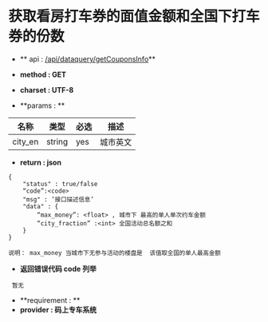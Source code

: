 
# 获取看房打车券的面值金额和全国下打车券的份数

* ** api : [/api/dataquery/getCouponsInfo](/api/dataquery/getCouponsInfo)** 

* **method : GET**

* **charset : UTF-8**

* **params : **

| 名称|类型| 必选 | 描述|
| -- | -- | -- | -- |
| city_en  | string | yes| 城市英文 |

* **return : json**

```
{
    "status" : true/false
    “code”:<code>
    "msg" : ‘接口描述信息’
    "data" : {
        “max_money”: <float> , 城市下 最高的单人单次约车金额
        “city_fraction” :<int> 全国活动总名额之和
    }
}

说明： max_money 当城市下无参与活动的楼盘是  该值取全国的单人最高金额
```
* **返回错误代码 code 列举**

```
 暂无

```


* **requirement : **
* **provider : 码上专车系统**
